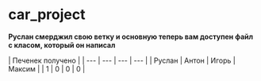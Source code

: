 # car_project
**Руслан смерджил свою ветку и основную теперь вам доступен файл с класом, который он написал**


| Печенек получено |
| --- | --- | --- | --- |
| Руслан | Антон | Игорь | Максим |
| 1 | 0 | 0 | 0 |
